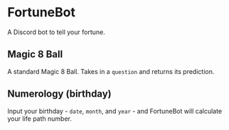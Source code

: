 # FortuneBot
 A Discord bot to tell your fortune.

## Magic 8 Ball
A standard Magic 8 Ball. Takes in a ```question``` and returns its prediction.

## Numerology (birthday)
Input your birthday - ```date```, ```month```, and ```year``` - and FortuneBot will calculate your life path number.